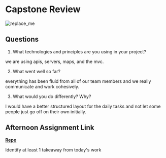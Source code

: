 # Capstone Review

![replace_me](https://codeworks.blob.core.windows.net/public/assets/img/illustrations/placeholder.svg)

## Questions

1. What technologies and principles are you using in your project?

we are using apis, servers, maps, and the mvc.

2. What went well so far?

everything has been fluid from all of our team members and we really communicate and work cohesively.

3. What would you do differently? Why?

I would have a better structured layout for the daily tasks and not let some people just go off on their own initially.

## Afternoon Assignment Link

**[Repo](https://github.com/JonathonMcNamara/<ASSIGNMENT_REPO>)**

Identify at least 1 takeaway from today's work
